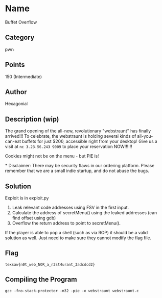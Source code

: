 
# Name
Buffet Overflow

## Category
pwn

## Points
150 (Intermediate)

## Author
Hexagonial

## Description (wip)
The grand opening of the all-new, revolutionary "webstraunt" has finally arrived!!! To celebrate, the webstraunt is holding several kinds of all-you-can-eat buffets for just $200, accessible right from your desktop! Give us a visit at `nc 3.23.56.243 9009` to place your reservation NOW!!!!!! 

Cookies might not be on the menu - but PIE is! 

\* Disclaimer: There may be security flaws in our ordering platform. Please remember that we are a small indie startup, and do not abuse the bugs.

## Solution
Exploit is in exploit.py
1. Leak relevant code addresses using FSV in the first input.
2. Calculate the address of secretMenu() using the leaked addresses (can find offset using gdb)
3. Overflow the return address to point to secretMenu().

If the player is able to pop a shell (such as via ROP) it should be a valid solution as well. Just need to make sure they cannot modify the flag file.

## Flag
`texsaw{n0t_web_NOR_a_r3st4urant_3adcdcd2}`

## Compiling the Program
`gcc -fno-stack-protector -m32 -pie -o webstraunt webstraunt.c`
